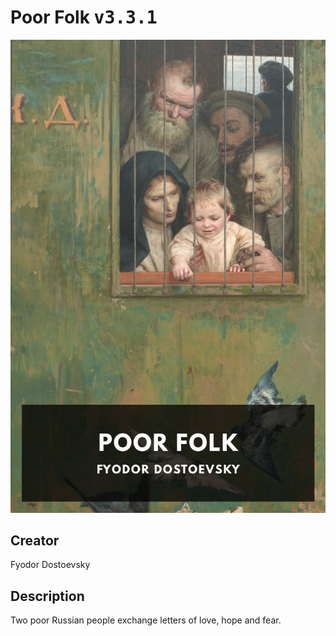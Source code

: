 
# Poor Folk <kbd>v3.3.1</kbd>

<center>
  <img src="./cover-1024.jpg"/>
</center>

## Creator
Fyodor Dostoevsky

## Description
Two poor Russian people exchange letters of love, hope and fear.
